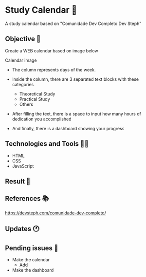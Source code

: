 # Study Calendar 🚩

A study calendar based on "Comunidade Dev Completo Dev Steph"

## Objective 📜

Create a WEB calendar based on image below

Calendar image

- The column represents days of the week.
- Inside the column, there are 3 separated text blocks with these categories

  - Theoretical Study
  - Practical Study
  - Others

- After filling the text, there is a space to input how many hours of dedication you accomplished
- And finally, there is a dashboard showing your progress

## Technologies and Tools 👨‍💻

- HTML
- CSS
- JavaScript

## Result 🎁

## References 📚

https://devsteph.com/comunidade-dev-completo/

## Updates 🕐

## Pending issues 🚨

- Make the calendar
  - Add
- Make the dashboard
